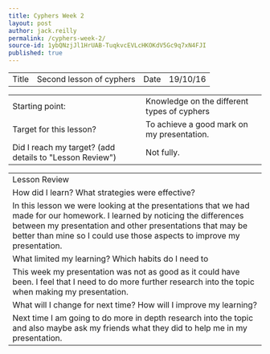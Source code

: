 ```yaml
---
title: Cyphers Week 2
layout: post
author: jack.reilly
permalink: /cyphers-week-2/
source-id: 1ybQNzjJl1HrUAB-TuqkvcEVLcHKOKdV5Gc9q7xN4FJI
published: true
---
```

<table>
  <tr>
    <td>Title</td>
    <td>Second lesson of cyphers </td>
    <td>Date</td>
    <td>19/10/16</td>
  </tr>
</table>


<table>
  <tr>
    <td>Starting point:</td>
    <td>Knowledge on the different types of cyphers</td>
  </tr>
  <tr>
    <td>Target for this lesson?</td>
    <td>To achieve a good mark on my presentation.</td>
  </tr>
  <tr>
    <td>Did I reach my target? 
(add details to "Lesson Review")</td>
    <td>Not fully.</td>
  </tr>
</table>


<table>
  <tr>
    <td>Lesson Review</td>
  </tr>
  <tr>
    <td>How did I learn? What strategies were effective? </td>
  </tr>
  <tr>
    <td>In this lesson we were looking at the presentations that we had made for our homework. I learned by noticing the differences between my presentation and other presentations that may be better than mine so I could use those aspects to improve my presentation.</td>
  </tr>
  <tr>
    <td>What limited my learning? Which habits do I need to </td>
  </tr>
  <tr>
    <td>This week my presentation was not as good as it could have been. I feel that I need to do more further research into the topic when making my presentation.</td>
  </tr>
  <tr>
    <td>What will I change for next time? How will I improve my learning?</td>
  </tr>
  <tr>
    <td>Next time I am going to do more in depth research into the topic and also maybe ask my friends what they did to help me in my presentation.</td>
  </tr>
</table>


